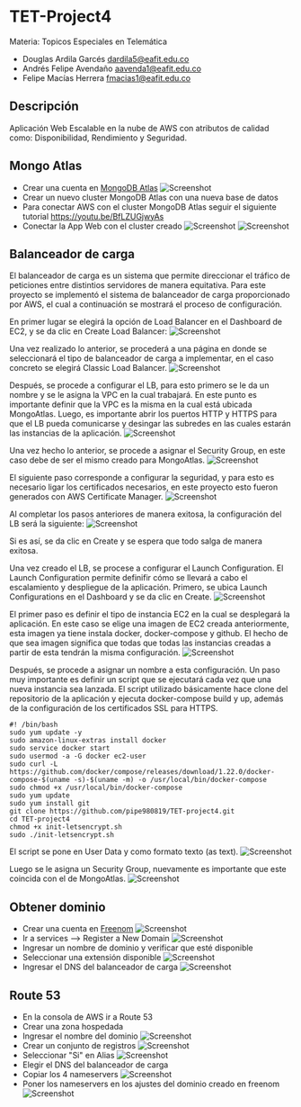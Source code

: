 # TET-Project4
Materia: Topicos Especiales en Telemática

- Douglas Ardila Garcés dardila5@eafit.edu.co
- Andrés Felipe Avendaño aavenda1@eafit.edu.co 
- Felipe Macías Herrera fmacias1@eafit.edu.co 

## Descripción

Aplicación Web Escalable en la nube de AWS con atributos de calidad como: Disponibilidad, Rendimiento y Seguridad.

## Mongo Atlas

- Crear una cuenta en [MongoDB Atlas](https://www.mongodb.com/)
![Screenshot](imagenes/mongo1.png)
- Crear un nuevo cluster MongoDB Atlas con una nueva base de datos
- Para conectar AWS con el cluster MongoDB Atlas seguir el siguiente tutorial https://youtu.be/BfLZUGjwyAs 
- Conectar la App Web con el cluster creado
![Screenshot](imagenes/mongo2.png)
![Screenshot](imagenes/mongo3.png)

## Balanceador de carga

El balanceador de carga es un sistema que permite direccionar el tráfico de peticiones entre distintios servidores de manera equitativa.
Para este proyecto se implementó el sistema de balanceador de carga proporcionado por AWS, el cual a continuación se mostrará el proceso de configuración.

En primer lugar se elegirá la opción de Load Balancer en el Dashboard de EC2, y se da clic en Create Load Balancer:
![Screenshot](imagenes/loadBalancer0.png)

Una vez realizado lo anterior, se procederá a una página en donde se seleccionará el tipo de balanceador de carga a implementar, en el caso concreto se elegirá Classic Load Balancer.
![Screenshot](imagenes/loadBalancer1.png)

Después, se procede a configurar el LB, para esto primero se le da un nombre y se le asigna la VPC en la cual trabajará. En este punto es importante definir que la VPC es la misma en la cual está ubicada MongoAtlas.
Luego, es importante abrir los puertos HTTP y HTTPS para que el LB pueda comunicarse y desingar las subredes en las cuales estarán las instancias de la aplicación. 
![Screenshot](imagenes/loadBalancer2.png)

Una vez hecho lo anterior, se procede a asignar el Security Group, en este caso debe de ser el mismo creado para MongoAtlas.
![Screenshot](imagenes/loadBalancer3.png)

El siguiente paso corresponde a configurar la seguridad, y para esto es necesario ligar los certificados necesarios, en este proyecto esto fueron generados con AWS Certificate Manager.
![Screenshot](imagenes/loadBalancer4.png)

Al completar los pasos anteriores de manera exitosa, la configuración del LB será la siguiente:
![Screenshot](imagenes/loadBalancer5.png)

Si es así, se da clic en Create y se espera que todo salga de manera exitosa.

Una vez creado el LB, se procese a configurar el Launch Configuration.
El Launch Configuration permite definifir cómo se llevará a cabo el escalamiento y despliegue de la aplicación.
Primero, se ubica  Launch Configurations en el Dashboard y se da clic en Create.
![Screenshot](imagenes/launchConf1.png)

El primer paso es definir el tipo de instancia EC2 en la cual se desplegará la aplicación. En este caso se elige una imagen de EC2 creada anteriormente, esta imagen ya tiene instala docker, docker-compose y github. El hecho de que sea imagen significa que todas que todas las instancias creadas a partir de esta tendrán la misma configuración.
![Screenshot](imagenes/launchConf2.png)

Después, se procede a asignar un nombre a esta configuración.
Un paso muy importante es definir un script que se ejecutará cada vez que una nueva instancia sea lanzada. El script utilizado básicamente hace clone del repositorio de la aplicación y ejecuta docker-compose build y up, además de la configuración de los certificados SSL para HTTPS.


    #! /bin/bash
    sudo yum update -y
    sudo amazon-linux-extras install docker
    sudo service docker start
    sudo usermod -a -G docker ec2-user
    sudo curl -L https://github.com/docker/compose/releases/download/1.22.0/docker-compose-$(uname -s)-$(uname -m) -o /usr/local/bin/docker-compose
    sudo chmod +x /usr/local/bin/docker-compose
    sudo yum update
    sudo yum install git
    git clone https://github.com/pipe980819/TET-project4.git
    cd TET-project4
    chmod +x init-letsencrypt.sh
    sudo ./init-letsencrypt.sh
 
El script se pone en User Data y como formato texto (as text).
![Screenshot](imagenes/launchConf3.png)

Luego se le asigna un Security Group, nuevamente es importante que este coincida con el de MongoAtlas.
![Screenshot](imagenes/launchConf4.png)

## Obtener dominio

- Crear una cuenta en [Freenom](https://my.freenom.com/)
![Screenshot](imagenes/freenom1.png)
- Ir a services --> Register a New Domain
![Screenshot](imagenes/freenom2.png)
- Ingresar un nombre de dominio y verificar que esté disponible
- Seleccionar una extensión disponible
![Screenshot](imagenes/freenom3.png)
- Ingresar el DNS del balanceador de carga 
![Screenshot](imagenes/freenom4.png)

## Route 53
- En la consola de AWS ir a Route 53
- Crear una zona hospedada
- Ingresar el nombre del dominio
![Screenshot](imagenes/route1.png)
- Crear un conjunto de registros
![Screenshot](imagenes/route2.png)
- Seleccionar "Si" en Alias
![Screenshot](imagenes/route3.png)
- Elegir el DNS del balanceador de carga
- Copiar los 4 nameservers
![Screenshot](imagenes/route4.png)
- Poner los nameservers en los ajustes del dominio creado en freenom
![Screenshot](imagenes/freenom5.png)



